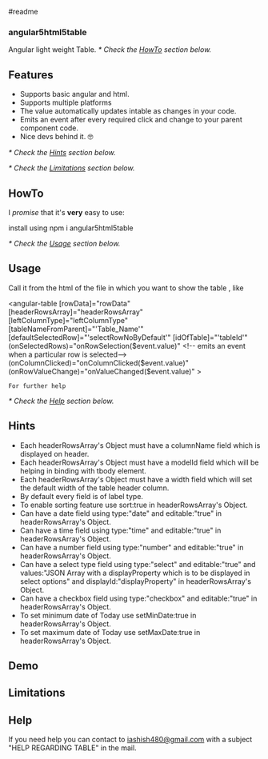 #readme

### angular5html5table

Angular light weight Table.
_* Check the [HowTo](#HowTo) section below._

## Features

- Supports basic angular and html.
- Supports multiple platforms
- The value automatically updates intable as changes in your code.
- Emits an event after every required click and change to your parent component code.
- Nice devs behind it. 🤓

<!-- For hints -->
_* Check the [Hints](#Hints) section below._


_* Check the [Limitations](#limitations) section below._

## HowTo

<!-- import in the module -->
I _promise_ that it's **very** easy to use:

install using npm i angular5html5table

_* Check the [Usage](#Usage) section below._


## Usage



Call it from the html of the file in which you want to show the table , like

<angular-table 
    [rowData]="rowData"  <!-- jsaon array containing data with a modelId key which is as same in headerRowsArray's object modelId field-->
    [headerRowsArray]="headerRowsArray"  <!-- important if use multiple tables in the same component -->
    [leftColumnType]="leftColumnType"  <!-- slno shows serial no. or checkbox shows check box for row selection-->
    [tableNameFromParent]="'Table_Name'"  <!-- important if use multiple tables in the same component -->
    [defaultSelectedRow]="'selectRowNoByDefault'"  <!-- selects a row by default in the table -->
    [idOfTable]="'tableId'"  <!-- important if use multiple tables in the same component -->
    (onSelectedRows)="onRowSelection($event.value)"  <!-- emits an event when a particular row is selected-->
    (onColumnClicked)="onColumnClicked($event.value)"  <!-- emits an event when a particular column is clicked-->
    (onRowValueChange)="onValueChanged($event.value)"  <!-- emits an event when a particular row's value is changed -->
    >

    For further help
_* Check the [Help](#Help) section below._

## Hints
* Each headerRowsArray's Object must have a columnName field which is displayed on header.
* Each headerRowsArray's Object must have a modelId field which will be helping in binding with tbody element.
* Each headerRowsArray's Object must have a width field which will set the default width of the table header column.
* By default every field is of label type.
* To enable sorting feature use sort:true in headerRowsArray's Object.
* Can have a date field using type:"date" and editable:"true" in headerRowsArray's Object.
* Can have a time field using type:"time" and editable:"true"  in headerRowsArray's Object.
* Can have a number field using type:"number" and editable:"true"  in headerRowsArray's Object.
* Can have a select type field using type:"select" and editable:"true" and values:"JSON Array with a displayProperty which is to be displayed in select options" and displayId:"displayProperty"  in headerRowsArray's Object.
* Can have a checkbox field using type:"checkbox" and editable:"true"  in headerRowsArray's Object.
* To set minimum date of Today use setMinDate:true in headerRowsArray's Object.
* To set maximum date of Today use setMaxDate:true in headerRowsArray's Object.


## Demo


## Limitations



## Help

If you need help you can contact to iashish480@gmail.com with a subject "HELP REGARDING TABLE" in the mail.

